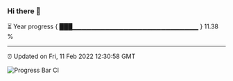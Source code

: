 ### Hi there 👋

⏳ Year progress { ███▁▁▁▁▁▁▁▁▁▁▁▁▁▁▁▁▁▁▁▁▁▁▁▁▁▁▁ } 11.38 %

---

⏰ Updated on Fri, 11 Feb 2022 12:30:58 GMT

![Progress Bar CI](https://github.com/ZhaoGui/ZhaoGui/workflows/Progress%20Bar%20CI/badge.svg)
